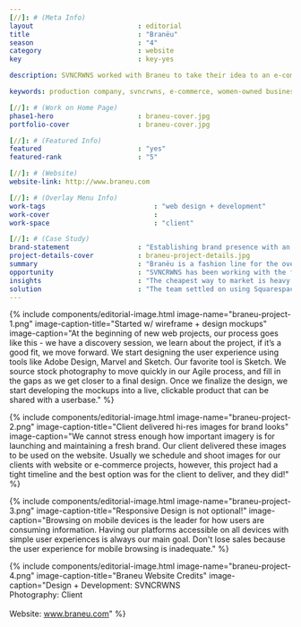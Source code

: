 ```yaml
---
[//]: # (Meta Info)
layout                          : editorial
title 					        : "Branëu"
season				            : "4"
category						: website
key 							: key-yes

description: SVNCRWNS worked with Braneu to take their idea to an e-commerce platform featuring their collection of mens, womens and childrens clothing.

keywords: production company, svncrwns, e-commerce, women-owned businesses, creative team, consulting, business operations, launch my brand, manage my brand, photography, videography, special projects

[//]: # (Work on Home Page)
phase1-hero                     : braneu-cover.jpg
portfolio-cover					: braneu-cover.jpg

[//]: # (Featured Info)
featured 						: "yes"
featured-rank 					: "5"

[//]: # (Website)
website-link: http://www.braneu.com

[//]: # (Overlay Menu Info)
work-tags 							: "web design + development"
work-cover							:
work-space 							: "client"

[//]: # (Case Study)
brand-statement 				: "Establishing brand presence with an online shop to showcase monthly releases from new fashion line."
project-details-cover 			: braneu-project-details.jpg
summary							: "Branëu is a fashion line for the overachievers and early adopters.  The concept originally came in 2015.  After careful detail and planning, Branëu releases it’s first collection F/W 2018."
opportunity                     : "SVNCRWNS has been working with the founder for Branëu on several other ventures.  When this concept was on the table, we jumped on it.  We saw an opportunity to design a simple user experience that we could build on in time as the brand starts to see growth."
insights 						: "The cheapest way to market is heavy marketing of original content and navigating your potential users to an e-commerce platform to convert.  Digital is the main channel to connect with audience, the e-commerce option was an easier entry to market, providing analytics to help drive decision making."
solution 						: "The team settled on using Squarespace for its e-commerce support and ease of admin backend.  Our goal is to setup our clients with great tools that they can manage.  We design the tools, we manage the use, and then we leverage the tools to drive to market better, faster and more often."
---
```


{% include components/editorial-image.html image-name="braneu-project-1.png" image-caption-title="Started w/ wireframe + design mockups" image-caption="At the beginning of new web projects, our process goes like this - we have a discovery session, we learn about the project, if it’s a good fit, we move forward.  We start designing the user experience using tools like Adobe Design, Marvel and Sketch.  Our favorite tool is Sketch.  We source stock photography to move quickly in our Agile process, and fill in the gaps as we get closer to a final design.  Once we finalize the design, we start developing the mockups into a live, clickable product that can be shared with a userbase." %}

{% include components/editorial-image.html image-name="braneu-project-2.png" image-caption-title="Client delivered hi-res images for brand looks" image-caption="We cannot stress enough how important imagery is for launching and maintaining a fresh brand.  Our client delivered these images to be used on the website.  Usually we schedule and shoot images for our clients with website or e-commerce projects, however, this project had a tight timeline and the best option was for the client to deliver, and they did!" %}


{% include components/editorial-image.html image-name="braneu-project-3.png" image-caption-title="Responsive Design is not optional!" image-caption="Browsing on mobile devices is the leader for how users are consuming information.  Having our platforms accessible on all devices with simple user experiences is always our main goal.  Don't lose sales because the user experience for mobile browsing is inadequate." %}

{% include components/editorial-image.html image-name="braneu-project-4.png" image-caption-title="Braneu Website Credits" image-caption="Design + Development: SVNCRWNS<br/>Photography: Client<br/><br/>Website: www.braneu.com" %}